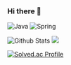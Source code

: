 ### Hi there 👋
![Java](https://img.shields.io/badge/JAVA-007396?style=for-the-badge&logo=java&logoColor=fff)
![Spring](https://img.shields.io/badge/-Spring-6DB33F?style=for-the-badge&logo=Spring&logoColor=fff)


![Github Stats](https://github-readme-stats.vercel.app/api?username=doxxx93&show_icons=true)
<a href="https://opgc.me/#/users/doxxx93" target="_blank"><img src="https://api.opgc.me/githubs/users/doxxx93/tag/?theme=basic" /></a>

[![Solved.ac Profile](http://mazassumnida.wtf/api/v2/generate_badge?boj=doxxx93)](https://solved.ac/doxxx93/)
